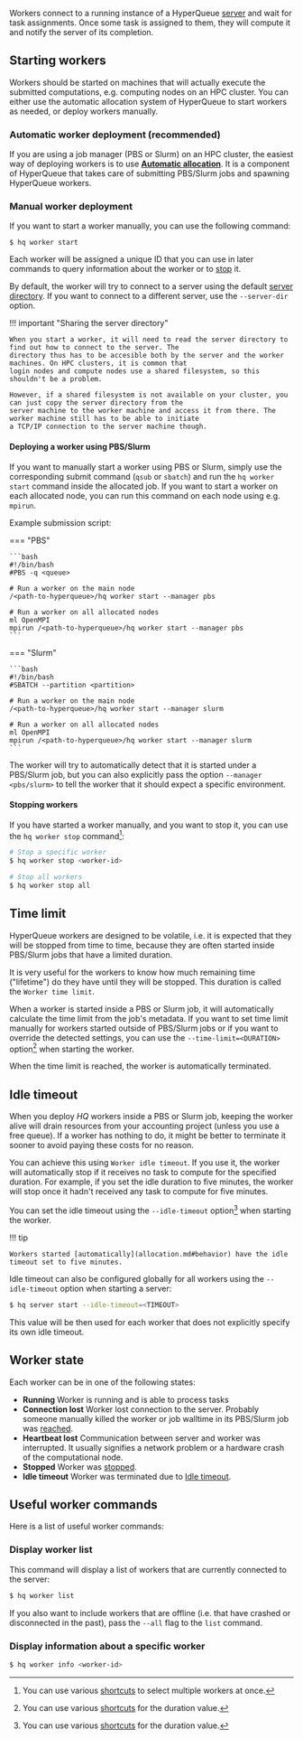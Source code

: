 Workers connect to a running instance of a HyperQueue [server](server.md) and wait for task assignments. Once some task
is assigned to them, they will compute it and notify the server of its completion.

## Starting workers
Workers should be started on machines that will actually execute the submitted computations, e.g. computing nodes on an
HPC cluster. You can either use the automatic allocation system of HyperQueue to start workers as needed, or deploy
workers manually.

### Automatic worker deployment (recommended)
If you are using a job manager (PBS or Slurm) on an HPC cluster, the easiest way of deploying workers is to use
[**Automatic allocation**](allocation.md). It is a component of HyperQueue that takes care of submitting PBS/Slurm jobs
and spawning HyperQueue workers.

### Manual worker deployment
If you want to start a worker manually, you can use the following command:

```
$ hq worker start
```

Each worker will be assigned a unique ID that you can use in later commands to query information about the worker or to
[stop](#stopping-worker) it.

By default, the worker will try to connect to a server using the default [server directory](server.md#server-directory).
If you want to connect to a different server, use the `--server-dir` option.

!!! important "Sharing the server directory"

    When you start a worker, it will need to read the server directory to find out how to connect to the server. The
    directory thus has to be accesible both by the server and the worker machines. On HPC clusters, it is common that
    login nodes and compute nodes use a shared filesystem, so this shouldn't be a problem.

    However, if a shared filesystem is not available on your cluster, you can just copy the server directory from the
    server machine to the worker machine and access it from there. The worker machine still has to be able to initiate
    a TCP/IP connection to the server machine though.

#### Deploying a worker using PBS/Slurm
If you want to manually start a worker using PBS or Slurm, simply use the corresponding submit command (`qsub` or `sbatch`)
and run the `hq worker start` command inside the allocated job. If you want to start a worker on each allocated node,
you can run this command on each node using e.g. `mpirun`.

Example submission script:

=== "PBS"

    ```bash
    #!/bin/bash
    #PBS -q <queue>

    # Run a worker on the main node
    /<path-to-hyperqueue>/hq worker start --manager pbs

    # Run a worker on all allocated nodes
    ml OpenMPI
    mpirun /<path-to-hyperqueue>/hq worker start --manager pbs
    ```

=== "Slurm"

    ```bash
    #!/bin/bash
    #SBATCH --partition <partition>

    # Run a worker on the main node
    /<path-to-hyperqueue>/hq worker start --manager slurm

    # Run a worker on all allocated nodes
    ml OpenMPI
    mpirun /<path-to-hyperqueue>/hq worker start --manager slurm
    ```

The worker will try to automatically detect that it is started under a PBS/Slurm job, but you can also explicitly pass
the option `--manager <pbs/slurm>` to tell the worker that it should expect a specific environment.

#### Stopping workers
If you have started a worker manually, and you want to stop it, you can use the `hq worker stop` command[^2]:

```bash
# Stop a specific worker
$ hq worker stop <worker-id>

# Stop all workers
$ hq worker stop all
```

[^2]: You can use various [shortcuts](../tips/cli-shortcuts.md#id-selector) to select multiple workers at once.

## Time limit
HyperQueue workers are designed to be volatile, i.e. it is expected that they will be stopped from time to time, because
they are often started inside PBS/Slurm jobs that have a limited duration.

It is very useful for the workers to know how much remaining time ("lifetime") do they have until they will be stopped.
This duration is called the `Worker time limit`.

When a worker is started inside a PBS or Slurm job, it will automatically calculate the time limit from the job's
metadata. If you want to set time limit manually for workers started outside of PBS/Slurm jobs or if you want to
override the detected settings, you can use the `--time-limit=<DURATION>` option[^1] when starting the worker.

[^1]: You can use various [shortcuts](../tips/cli-shortcuts.md#duration) for the duration value.

When the time limit is reached, the worker is automatically terminated.

## Idle timeout
When you deploy *HQ* workers inside a PBS or Slurm job, keeping the worker alive will drain resources from your
accounting project (unless you use a free queue). If a worker has nothing to do, it might be better to terminate it
sooner to avoid paying these costs for no reason.

You can achieve this using `Worker idle timeout`. If you use it, the worker will automatically stop if it receives no
task to compute for the specified duration. For example, if you set the idle duration to five minutes, the worker will
stop once it hadn't received any task to compute for five minutes.

You can set the idle timeout using the `--idle-timeout` option[^1] when starting the worker.

!!! tip

    Workers started [automatically](allocation.md#behavior) have the idle timeout set to five minutes.

Idle timeout can also be configured globally for all workers using the `--idle-timeout` option when starting a server:

```bash
$ hq server start --idle-timeout=<TIMEOUT>
```

This value will be then used for each worker that does not explicitly specify its own idle timeout.

## Worker state
Each worker can be in one of the following states:

* **Running** Worker is running and is able to process tasks
* **Connection lost** Worker lost connection to the server. Probably someone manually killed the worker or job walltime
  in its PBS/Slurm job was [reached](#time-limit).
* **Heartbeat lost** Communication between server and worker was interrupted. It usually signifies a network problem or
  a hardware crash of the computational node.
* **Stopped** Worker was [stopped](#stopping-worker).
* **Idle timeout** Worker was terminated due to [Idle timeout](#idle-timeout).

## Useful worker commands
Here is a list of useful worker commands:

### Display worker list
This command will display a list of workers that are currently connected to the server:
```bash
$ hq worker list
```

If you also want to include workers that are offline (i.e. that have crashed or disconnected in the past), pass the
`--all` flag to the `list` command.

### Display information about a specific worker
```bash
$ hq worker info <worker-id>
```
